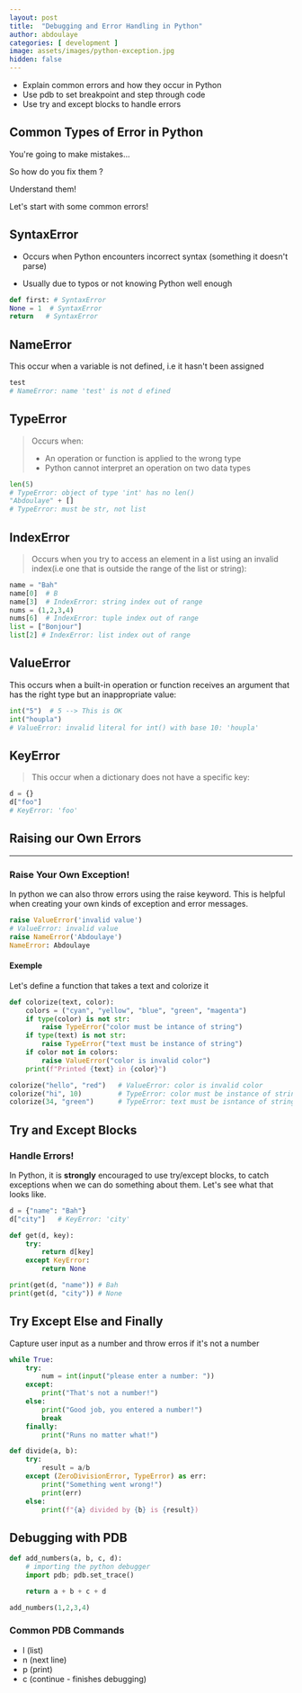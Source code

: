 ```yaml
---
layout: post
title:  "Debugging and Error Handling in Python"
author: abdoulaye
categories: [ development ]
image: assets/images/python-exception.jpg
hidden: false
---
```

- Explain common errors and how they occur in Python
- Use pdb to set breakpoint and step through code
- Use try and except blocks to handle errors

## Common Types of Error in Python 

You're going to make mistakes...

So how do you fix them ?

Understand them!

Let's start with some common errors!

## SyntaxError 

- Occurs when Python encounters incorrect syntax
(something it doesn't parse)

- Usually due to typos or not knowing Python well enough

```python 
def first: # SyntaxError
None = 1  # SyntaxError
return   # SyntaxError
```

## NameError

This occur when a variable is not defined, i.e it hasn't been
assigned

```python 
test
# NameError: name 'test' is not d efined
```

## TypeError 
>Occurs when: 
>- An operation or function is applied to the wrong type
>- Python cannot interpret an operation on two data types

```python
len(5)
# TypeError: object of type 'int' has no len()
"Abdoulaye" + []
# TypeError: must be str, not list
```

## IndexError
>Occurs when you try to access an element in a list using an 
invalid index(i.e one that is outside the range of the list or string):

```python
name = "Bah"
name[0]  # B
name[3]  # IndexError: string index out of range
nums = (1,2,3,4)
nums[6]  # IndexError: tuple index out of range
list = ["Bonjour"]
list[2] # IndexError: list index out of range
```

## ValueError
This occurs when a built-in operation or function receives an argument that 
has the right type but an inappropriate value:
```python
int("5")  # 5 --> This is OK
int("houpla")
# ValueError: invalid literal for int() with base 10: 'houpla'
```

## KeyError 

> This occur when a dictionary does not have a specific key: 
```python
d = {}
d["foo"]
# KeyError: 'foo'
```

## Raising our Own Errors
---
### Raise Your Own Exception!
In python we can also throw errors using the raise keyword.
This is helpful when creating your own kinds of exception and error messages.
```python
raise ValueError('invalid value')
# ValueError: invalid value
raise NameError('Abdoulaye')
NameError: Abdoulaye
```
#### Exemple
Let's define a function that takes a text and colorize it
```python 
def colorize(text, color):
    colors = ("cyan", "yellow", "blue", "green", "magenta")
    if type(color) is not str:
        raise TypeError("color must be intance of string")
    if type(text) is not str:
        raise TypeError("text must be instance of string")
    if color not in colors:
        raise ValueError("color is invalid color")
    print(f"Printed {text} in {color}")

colorize("hello", "red")   # ValueError: color is invalid color
colorize("hi", 10)         # TypeError: color must be instance of string
colorize(34, "green")      # TypeError: text must be isntance of string
```


## Try and Except Blocks
### Handle Errors!
In Python, it is **strongly** encouraged to use try/except blocks, to catch exceptions when we can do something about them. Let's see what that looks like.
```python
d = {"name": "Bah"}
d["city"]   # KeyError: 'city'

def get(d, key):
    try: 
        return d[key]
    except KeyError:
        return None

print(get(d, "name")) # Bah
print(get(d, "city")) # None
```

## Try Except Else and Finally

Capture user input as a number and throw erros if it's not a number
```python 
while True:
    try:
        num = int(input("please enter a number: "))
    except: 
        print("That's not a number!")
    else: 
        print("Good job, you entered a number!")
        break
    finally:
        print("Runs no matter what!")
```

```python
def divide(a, b):
    try: 
        result = a/b
    except (ZeroDivisionError, TypeError) as err:
        print("Something went wrong!")
        print(err)
    else:
        print(f"{a} divided by {b} is {result})
```

## Debugging with PDB

```python
def add_numbers(a, b, c, d):
    # importing the python debugger
    import pdb; pdb.set_trace()

    return a + b + c + d

add_numbers(1,2,3,4)
``` 
### Common PDB Commands
- l (list)
- n (next line)
- p (print)
- c (continue - finishes debugging)